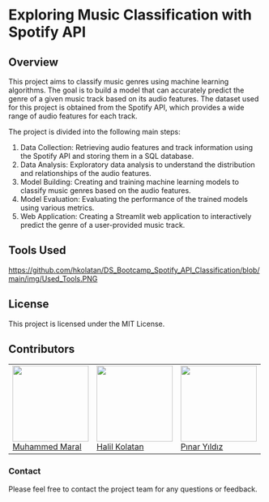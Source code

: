 # Exploring Music Classification with Spotify API


## Overview

This project aims to classify music genres using machine learning algorithms. The goal is to build a model that can accurately predict the genre of a given music track based on its audio features. The dataset used for this project is obtained from the Spotify API, which provides a wide range of audio features for each track.

The project is divided into the following main steps:
1. Data Collection: Retrieving audio features and track information using the Spotify API and storing them in a SQL database.
2. Data Analysis: Exploratory data analysis to understand the distribution and relationships of the audio features.
3. Model Building: Creating and training machine learning models to classify music genres based on the audio features.
4. Model Evaluation: Evaluating the performance of the trained models using various metrics.
5. Web Application: Creating a Streamlit web application to interactively predict the genre of a user-provided music track.


## Tools Used

https://github.com/hkolatan/DS_Bootcamp_Spotify_API_Classification/blob/main/img/Used_Tools.PNG

## License
This project is licensed under the MIT License.


## Contributors
<table style="table-layout: fixed; width: 100%;">
  <tr>
    <td>
      <div>
        <a href="https://www.linkedin.com/in/muhammedmaral/"><img src="https://avatars.githubusercontent.com/u/78436518?v=4" width=150></a>
      </div>
      <a href="https://www.linkedin.com/in/muhammedmaral/"> Muhammed Maral </a>
    </td>
     <td>
      <div>
        <a href="https://github.com/hkolatan"><img src="https://avatars.githubusercontent.com/u/85988507?s=400&u=35029c900a7a6b10fc244a4f9f7df8252778360c&v=4" width=150></a>
      </div>
      <a href="https://github.com/hkolatan"> Halil Kolatan </a>
    </td>
    <td>
      <div>
        <a href="https://github.com/pinaryildiz"><img src="https://avatars.githubusercontent.com/u/123452298?v=4" width=150></a>
      </div>
      <a href="https://github.com/pinaryildiz"> Pınar Yıldız </a>
    </td>     
</table>

### Contact
Please feel free to contact the project team for any questions or feedback.
